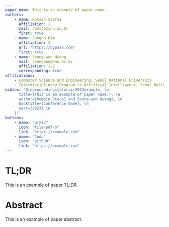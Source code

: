 ```yaml
---
paper_name: This is an example of paper name.
authors:
    - name: Romain Storaï
      affiliation: 1
      mail: romsto@snu.ac.kr
      first: true
    - name: Jongho Kim
      affiliation: 2
      url: "https://bypass.com"
      first: true
    - name: Seung-won Hwang
      mail: seungwon@snu.ac.kr
      affiliation: 1,2
      corresponding: true
affiliations:
    - Computer Science and Engineering, Seoul National University
    - Interdisciplinary Program in Artificial Intelligence, Seoul National University
bibtex: "@inproceedings{storair2023example, \n
      title={This is an example of paper name.}, \n
      author={Romain Storaï and Seung-won Hwang}, \n
      booktitle={Conference Name}, \n
      year={2023} \n
    }"
buttons:
    - name: "arXiv"
      icon: "file-pdf-o"
      link: "https://example.com"
    - name: "Code"
      icon: "github"
      link: "https://example.com"
---
```


# TL;DR

This is an example of paper TL;DR.

# Abstract

This is an example of paper abstract.